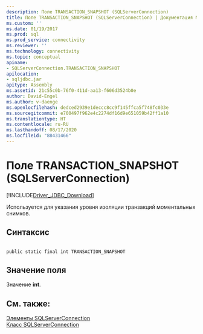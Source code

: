 ```yaml
---
description: Поле TRANSACTION_SNAPSHOT (SQLServerConnection)
title: Поле TRANSACTION_SNAPSHOT (SQLServerConnection) | Документация Майкрософт
ms.custom: ''
ms.date: 01/19/2017
ms.prod: sql
ms.prod_service: connectivity
ms.reviewer: ''
ms.technology: connectivity
ms.topic: conceptual
apiname:
- SQLServerConnection.TRANSACTION_SNAPSHOT
apilocation:
- sqljdbc.jar
apitype: Assembly
ms.assetid: 21c55c0b-76f0-411d-aa13-f606d3524b0e
author: David-Engel
ms.author: v-daenge
ms.openlocfilehash: dedced2939e1deccc8cc9f145ffca5f748fc033e
ms.sourcegitcommit: e700497f962e4c2274df16d9e651059b42ff1a10
ms.translationtype: HT
ms.contentlocale: ru-RU
ms.lasthandoff: 08/17/2020
ms.locfileid: "88431466"
---
```

# <a name="transaction_snapshot-field-sqlserverconnection"></a>Поле TRANSACTION_SNAPSHOT (SQLServerConnection)
[!INCLUDE[Driver_JDBC_Download](../../../includes/driver_jdbc_download.md)]

  Используется для указания уровня изоляции транзакций моментальных снимков.  
  
## <a name="syntax"></a>Синтаксис  
  
```  
  
public static final int TRANSACTION_SNAPSHOT  
```  
  
## <a name="field-value"></a>Значение поля  
 Значение **int**.  
  
## <a name="see-also"></a>См. также:  
 [Элементы SQLServerConnection](../../../connect/jdbc/reference/sqlserverconnection-members.md)   
 [Класс SQLServerConnection](../../../connect/jdbc/reference/sqlserverconnection-class.md)  
  
  
